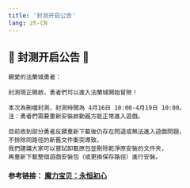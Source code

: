 ```yaml
---
title: '封测开启公告'
lang: zh-CN
---
```


<RouterBack />

## 🎊 封测开启公告 🎊

```
親愛的法蘭城勇者：

封測現正開啟，勇者們可以進入法蘭城開始冒險！

本次為刪檔封測，封測時間為 4月16日 10:00-4月19日 10:00。
注：勇者們需要重新安裝啟動器方能正常進入遊戲。

目前收到部分勇者反饋重新下載後仍存在閃退或無法進入遊戲問題，
不排除同路徑的新舊文件衝突導致，
我們建議大家可以嘗試卸載原包並刪除乾淨原安裝的文件夾，
再重新下載整個遊戲安裝包（或更換保存路徑）進行安裝。

```

#### 参考链接： [魔力宝贝：永恒初心](https://cg.originmood.com/NewsContent/zh_TW/mlbb_notice_4723.html)